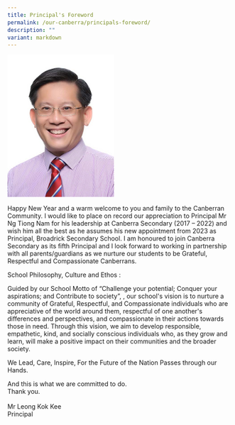 ```yaml
---
title: Principal's Foreword
permalink: /our-canberra/principals-foreword/
description: ""
variant: markdown
---
```

<img style="max-width: 240px; height: auto;" src="/images/MR%20LEONG%20KOK%20KEE_cropped.jpg">
<p>
Happy New Year and a warm welcome to you and family to the Canberran Community. I would like to place on record our appreciation to Principal Mr Ng Tiong Nam for his leadership at Canberra Secondary (2017 – 2022) and wish him all the best as he assumes his new appointment from 2023 as Principal, Broadrick Secondary School. I am honoured to join Canberra Secondary as its fifth Principal and I look forward to working in partnership with all parents/guardians as we nurture our students to be Grateful, Respectful and Compassionate Canberrans.
<br>
	   

School Philosophy, Culture and Ethos :

Guided by our School Motto of “Challenge your potential; Conquer your aspirations; and Contribute to society”, , our school's vision is to nurture a community of Grateful, Respectful, and Compassionate individuals who are appreciative of the world around them, respectful of one another's differences and perspectives, and compassionate in their actions towards those in need. Through this vision, we aim to develop responsible, empathetic, kind, and socially conscious individuals who, as they grow and learn, will make a positive impact on their communities and the broader society.

We Lead, Care, Inspire,
For the Future of the Nation Passes through our Hands.

And this is what we are committed to do.<br>
Thank you.
<br><br>
Mr Leong Kok Kee<br>
Principal</p>